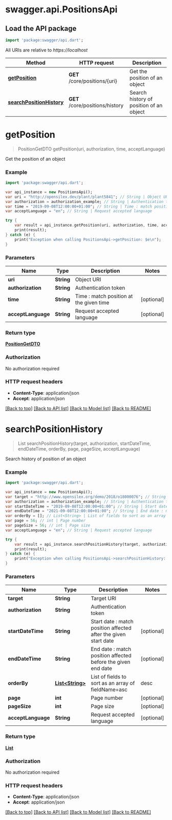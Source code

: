 # swagger.api.PositionsApi

## Load the API package
```dart
import 'package:swagger/api.dart';
```

All URIs are relative to *https://localhost*

Method | HTTP request | Description
------------- | ------------- | -------------
[**getPosition**](PositionsApi.md#getPosition) | **GET** /core/positions/{uri} | Get the position of an object
[**searchPositionHistory**](PositionsApi.md#searchPositionHistory) | **GET** /core/positions/history | Search history of position of an object


# **getPosition**
> PositionGetDTO getPosition(uri, authorization, time, acceptLanguage)

Get the position of an object



### Example 
```dart
import 'package:swagger/api.dart';

var api_instance = new PositionsApi();
var uri = "http://opensilex.dev/plant/plant5841"; // String | Object URI
var authorization = authorization_example; // String | Authentication token
var time = "2019-09-08T12:00:00+01:00"; // String | Time : match position at the given time
var acceptLanguage = "en"; // String | Request accepted language

try { 
    var result = api_instance.getPosition(uri, authorization, time, acceptLanguage);
    print(result);
} catch (e) {
    print("Exception when calling PositionsApi->getPosition: $e\n");
}
```

### Parameters

Name | Type | Description  | Notes
------------- | ------------- | ------------- | -------------
 **uri** | **String**| Object URI | 
 **authorization** | **String**| Authentication token | 
 **time** | **String**| Time : match position at the given time | [optional] 
 **acceptLanguage** | **String**| Request accepted language | [optional] 

### Return type

[**PositionGetDTO**](PositionGetDTO.md)

### Authorization

No authorization required

### HTTP request headers

 - **Content-Type**: application/json
 - **Accept**: application/json

[[Back to top]](#) [[Back to API list]](../README.md#documentation-for-api-endpoints) [[Back to Model list]](../README.md#documentation-for-models) [[Back to README]](../README.md)

# **searchPositionHistory**
> List<PositionGetDTO> searchPositionHistory(target, authorization, startDateTime, endDateTime, orderBy, page, pageSize, acceptLanguage)

Search history of position of an object



### Example 
```dart
import 'package:swagger/api.dart';

var api_instance = new PositionsApi();
var target = "http://www.opensilex.org/demo/2018/o18000076"; // String | Target URI
var authorization = authorization_example; // String | Authentication token
var startDateTime = "2019-09-08T12:00:00+01:00"; // String | Start date : match position affected after the given start date
var endDateTime = "2021-09-08T12:00:00+01:00"; // String | End date : match position affected before the given end date
var orderBy = []; // List<String> | List of fields to sort as an array of fieldName=asc|desc
var page = 56; // int | Page number
var pageSize = 56; // int | Page size
var acceptLanguage = "en"; // String | Request accepted language

try { 
    var result = api_instance.searchPositionHistory(target, authorization, startDateTime, endDateTime, orderBy, page, pageSize, acceptLanguage);
    print(result);
} catch (e) {
    print("Exception when calling PositionsApi->searchPositionHistory: $e\n");
}
```

### Parameters

Name | Type | Description  | Notes
------------- | ------------- | ------------- | -------------
 **target** | **String**| Target URI | 
 **authorization** | **String**| Authentication token | 
 **startDateTime** | **String**| Start date : match position affected after the given start date | [optional] 
 **endDateTime** | **String**| End date : match position affected before the given end date | [optional] 
 **orderBy** | [**List&lt;String&gt;**](String.md)| List of fields to sort as an array of fieldName&#x3D;asc|desc | [optional] 
 **page** | **int**| Page number | [optional] 
 **pageSize** | **int**| Page size | [optional] 
 **acceptLanguage** | **String**| Request accepted language | [optional] 

### Return type

[**List<PositionGetDTO>**](PositionGetDTO.md)

### Authorization

No authorization required

### HTTP request headers

 - **Content-Type**: application/json
 - **Accept**: application/json

[[Back to top]](#) [[Back to API list]](../README.md#documentation-for-api-endpoints) [[Back to Model list]](../README.md#documentation-for-models) [[Back to README]](../README.md)

